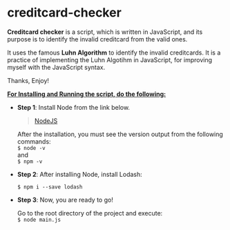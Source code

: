 ﻿# creditcard-checker

**Creditcard checker** is a script, which is written in JavaScript, and its purpose is to identify the invalid creditcard from the valid ones.

It uses the famous **Luhn Algorithm** to identify the invalid creditcards.
It is a practice of implementing the Luhn Algotihm in JavaScript, for improving myself with the JavaScript syntax.

Thanks, Enjoy!  


**<ins>For Installing and Running the script, do the following:<ins>** 

+ **Step 1**: 
    Install Node from the link below.
    
    > [NodeJS](https://nodejs.org/en/download/current/)

    After the installation, you must see the version output from the following commands:  
    ```$ node -v```  
    and  
    ```$ npm -v```  
    
+ **Step 2**:
    After installing Node, install Lodash:

    ```$ npm i --save lodash```

+ **Step 3**: Now, you are ready to go!

    Go to the root directory of the project and execute:  
    ```$ node main.js```

